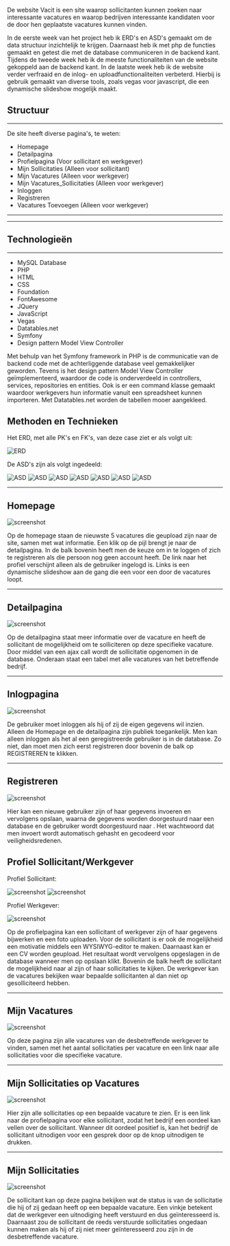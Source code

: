 De website Vacit is een site waarop sollicitanten kunnen zoeken naar interessante vacatures en waarop bedrijven interessante kandidaten voor de door hen geplaatste vacatures kunnen vinden.

In de eerste week van het project heb ik ERD's en ASD's gemaakt om de data structuur inzichtelijk te krijgen. Daarnaast heb ik met php de functies gemaakt en getest die met de database communiceren in de backend kant. Tijdens de tweede week heb ik de meeste functionaliteiten van de website gekoppeld aan de backend kant. In de laatste week heb ik de website verder verfraaid en de inlog- en uploadfunctionaliteiten verbeterd. Hierbij is gebruik gemaakt van diverse tools, zoals vegas voor javascript, die een dynamische slideshow mogelijk maakt.

## Structuur

---

De site heeft diverse pagina's, te weten:

* Homepage
* Detailpagina
* Profielpagina (Voor sollicitant en werkgever)
* Mijn Sollicitaties (Alleen voor sollicitant)
* Mijn Vacatures (Alleen voor werkgever)
* Mijn Vacatures_Sollicitaties (Alleen voor werkgever)
* Inloggen
* Registreren
* Vacatures Toevoegen (Alleen voor werkgever)

---
---

## Technologieën

---

* MySQL Database
* PHP
* HTML
* CSS
* Foundation
* FontAwesome
* JQuery
* JavaScript
* Vegas
* Datatables.net
* Symfony
* Design pattern Model View Controller

Met behulp van het Symfony framework in PHP is de communicatie van de backend code met de achterliggende database veel gemakkelijker geworden. Tevens is het design pattern Model View Controller geïmplementeerd, waardoor de code is onderverdeeld in controllers, services, repositories en entities. Ook is er een command klasse gemaakt waardoor werkgevers hun informatie vanuit een spreadsheet kunnen importeren. Met Datatables.net worden de tabellen mooer aangekleed.

## Methoden en Technieken

Het ERD, met alle PK's en FK's, van deze case ziet er als volgt uit:

![ERD](public/screenshots/vacit_ERD.png)

De ASD's zijn als volgt ingedeeld:

![ASD](public/screenshots/ASD_Homepage.png)
![ASD](public/screenshots/ASD_Detailpage.png)
![ASD](public/screenshots/ASD_Profiel_Werknemer.png)
![ASD](public/screenshots/ASD_Profiel_Werknemer2.png)
![ASD](public/screenshots/ASD_Profiel_Werkgever.png)
![ASD](public/screenshots/ASD_Profiel_Werkgever2.png)
![ASD](public/screenshots/ASD_Profiel_Werkgever3.png)

---

## Homepage

![screenshot](public/screenshots/scHomepage.png)

Op de homepage staan de nieuwste 5 vacatures die geupload zijn naar de site, samen met wat informatie. Een klik op de pijl brengt je naar de detailpagina. In de balk bovenin heeft men de keuze om in te loggen of zich te registreren als die persoon nog geen account heeft. De link naar het profiel verschijnt alleen als de gebruiker ingelogd is. Links is een dynamische slideshow aan de gang die een voor een door de vacatures loopt.

---

## Detailpagina

![screenshot](public/screenshots/scDetailpagina.png)

Op de detailpagina staat meer informatie over de vacature en heeft de sollicitant de mogelijkheid om te solliciteren op deze specifieke vacature. Door middel van een ajax call wordt de sollicitatie opgenomen in de database. Onderaan staat een tabel met alle vacatures van het betreffende bedrijf.

---

## Inlogpagina

![screenshot](public/screenshots/scInloggen.png)

De gebruiker moet inloggen als hij of zij de eigen gegevens wil inzien. Alleen de Homepage en de detailpagina zijn publiek toegankelijk. Men kan alleen inloggen als het al een geregistreerde gebruiker is in de database. Zo niet, dan moet men zich eerst registreren door bovenin de balk op REGISTREREN te klikken.

---

## Registreren

![screenshot](public/screenshots/scRegistreren.png)

Hier kan een nieuwe gebruiker zijn of haar gegevens invoeren en vervolgens opslaan, waarna de gegevens worden doorgestuurd naar een database en de gebruiker wordt doorgestuurd naar . Het wachtwoord dat men invoert wordt automatisch gehasht en gecodeerd voor veiligheidsredenen.

## Profiel Sollicitant/Werkgever

Profiel Sollicitant:

![screenshot](public/screenshots/scProfielWN.png)
![screenshot](public/screenshots/scProfielWN2.png)

Profiel Werkgever:

![screenshot](public/screenshots/scProfielWG.png)

Op de profielpagina kan een sollicitant of werkgever zijn of haar gegevens bijwerken en een foto uploaden. Voor de sollicitant is er ook de mogelijkheid een motivatie middels een WYSIWYG-editor te maken. Daarnaast kan er een CV worden geupload. Het resultaat wordt vervolgens opgeslagen in de database wanneer men op opslaan klikt.
Bovenin de balk heeft de sollicitant de mogelijkheid naar al zijn of haar sollicitaties te kijken. De werkgever kan de vacatures bekijken waar bepaalde sollicitanten al dan niet op gesolliciteerd hebben.

---

## Mijn Vacatures

![screenshot](public/screenshots/scVacatures.png)

Op deze pagina zijn alle vacatures van de desbetreffende werkgever te vinden, samen met het aantal sollicitaties per vacature en een link naar alle sollicitaties voor die specifieke vacature.

---

## Mijn Sollicitaties op Vacatures

![screenshot](public/screenshots/scVacaturesSollicitaties.png)

Hier zijn alle sollicitaties op een bepaalde vacature te zien. Er is een link naar de profielpagina voor elke sollicitant, zodat het bedrijf een oordeel kan vellen over de sollicitant. Wanneer dit oordeel positief is, kan het bedrijf de sollicitant uitnodigen voor een gesprek door op de knop uitnodigen te drukken.

---

## Mijn Sollicitaties

![screenshot](public/screenshots/scSollicitaties.png)

De sollicitant kan op deze pagina bekijken wat de status is van de sollicitatie die hij of zij gedaan heeft op een bepaalde vacature. Een vinkje betekent dat de werkgever een uitnodiging heeft verstuurd en dus geïnteresseerd is. Daarnaast zou de sollicitant de reeds verstuurde sollicitaties ongedaan kunnen maken als hij of zij niet meer geïnteresseerd zou zijn in de desbetreffende vacature.

